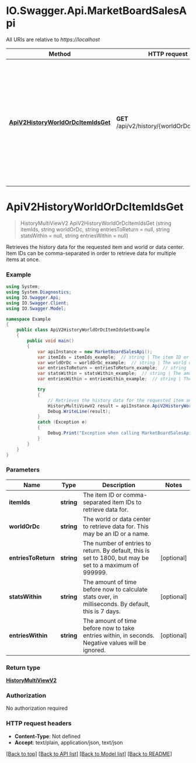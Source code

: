 # IO.Swagger.Api.MarketBoardSalesApi

All URIs are relative to *https://localhost*

Method | HTTP request | Description
------------- | ------------- | -------------
[**ApiV2HistoryWorldOrDcItemIdsGet**](MarketBoardSalesApi.md#apiv2historyworldordcitemidsget) | **GET** /api/v2/history/{worldOrDc}/{itemIds} | Retrieves the history data for the requested item and world or data center.  Item IDs can be comma-separated in order to retrieve data for multiple items at once.


<a name="apiv2historyworldordcitemidsget"></a>
# **ApiV2HistoryWorldOrDcItemIdsGet**
> HistoryMultiViewV2 ApiV2HistoryWorldOrDcItemIdsGet (string itemIds, string worldOrDc, string entriesToReturn = null, string statsWithin = null, string entriesWithin = null)

Retrieves the history data for the requested item and world or data center.  Item IDs can be comma-separated in order to retrieve data for multiple items at once.

### Example
```csharp
using System;
using System.Diagnostics;
using IO.Swagger.Api;
using IO.Swagger.Client;
using IO.Swagger.Model;

namespace Example
{
    public class ApiV2HistoryWorldOrDcItemIdsGetExample
    {
        public void main()
        {
            var apiInstance = new MarketBoardSalesApi();
            var itemIds = itemIds_example;  // string | The item ID or comma-separated item IDs to retrieve data for.
            var worldOrDc = worldOrDc_example;  // string | The world or data center to retrieve data for. This may be an ID or a name.
            var entriesToReturn = entriesToReturn_example;  // string | The number of entries to return. By default, this is set to 1800, but may be set to a maximum of 999999. (optional) 
            var statsWithin = statsWithin_example;  // string | The amount of time before now to calculate stats over, in milliseconds. By default, this is 7 days. (optional) 
            var entriesWithin = entriesWithin_example;  // string | The amount of time before now to take entries within, in seconds. Negative values will be ignored. (optional) 

            try
            {
                // Retrieves the history data for the requested item and world or data center.  Item IDs can be comma-separated in order to retrieve data for multiple items at once.
                HistoryMultiViewV2 result = apiInstance.ApiV2HistoryWorldOrDcItemIdsGet(itemIds, worldOrDc, entriesToReturn, statsWithin, entriesWithin);
                Debug.WriteLine(result);
            }
            catch (Exception e)
            {
                Debug.Print("Exception when calling MarketBoardSalesApi.ApiV2HistoryWorldOrDcItemIdsGet: " + e.Message );
            }
        }
    }
}
```

### Parameters

Name | Type | Description  | Notes
------------- | ------------- | ------------- | -------------
 **itemIds** | **string**| The item ID or comma-separated item IDs to retrieve data for. | 
 **worldOrDc** | **string**| The world or data center to retrieve data for. This may be an ID or a name. | 
 **entriesToReturn** | **string**| The number of entries to return. By default, this is set to 1800, but may be set to a maximum of 999999. | [optional] 
 **statsWithin** | **string**| The amount of time before now to calculate stats over, in milliseconds. By default, this is 7 days. | [optional] 
 **entriesWithin** | **string**| The amount of time before now to take entries within, in seconds. Negative values will be ignored. | [optional] 

### Return type

[**HistoryMultiViewV2**](HistoryMultiViewV2.md)

### Authorization

No authorization required

### HTTP request headers

 - **Content-Type**: Not defined
 - **Accept**: text/plain, application/json, text/json

[[Back to top]](#) [[Back to API list]](../README.md#documentation-for-api-endpoints) [[Back to Model list]](../README.md#documentation-for-models) [[Back to README]](../README.md)

